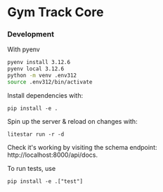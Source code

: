 # Gym Track Core

### Development

With pyenv

```bash
pyenv install 3.12.6
pyenv local 3.12.6
python -m venv .env312
source .env312/bin/activate
```

Install dependencies with:
```
pip install -e .
```

Spin up the server & reload on changes with:
```
litestar run -r -d
```

Check it's working by visiting the schema endpoint: http://localhost:8000/api/docs.

To run tests, use
```
pip install -e .["test"]
```
